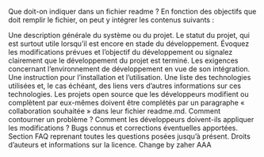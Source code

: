 Que doit-on indiquer dans un fichier readme ?
En fonction des objectifs que doit remplir le fichier, on peut y intégrer les contenus suivants :

Une description générale du système ou du projet.
Le statut du projet, qui est surtout utile lorsqu’il est encore en stade du développement. Évoquez les modifications prévues et l’objectif du développement ou signalez clairement que le développement du projet est terminé.
Les exigences concernant l’environnement de développement en vue de son intégration.
Une instruction pour l’installation et l’utilisation.
Une liste des technologies utilisées et, le cas échéant, des liens vers d’autres informations sur ces technologies.
Les projets open source que les développeurs modifient ou complètent par eux-mêmes doivent être complétés par un paragraphe « collaboration souhaitée » dans leur fichier readme.md. Comment contourner un problème ? Comment les développeurs doivent-ils appliquer les modifications ?
Bugs connus et corrections éventuelles apportées.
Section FAQ reprenant toutes les questions posées jusqu’à présent.
Droits d’auteurs et informations sur la licence.
Change by zaher
AAA
